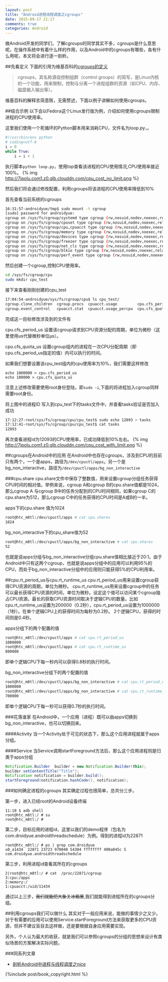 ```yaml
---
layout: post
title: "Android进程线程调度之cgroups"
date: 2015-09-17 21:17
comments: true
categories: Android
---
```


做Android开发的同学们，了解cgroups的同学其实不多，cgroups是什么意思呢，在操作系统中有着什么样的作用，以及Android中的cgroups有哪些，各有什么用呢，本文将会进行逐一剖析。
<!--more-->
##先看定义
下面的引用为维基百科的[cgroups的定义](https://zh.wikipedia.org/wiki/Cgroups)
>cgroups，其名称源自控制组群（control groups）的简写，是Linux内核的一个功能，用来限制，控制与分离一个进程组群的资源（如CPU、内存、磁盘输入输出等）。

维基百科的解释言简意赅，无需赘述，下面以例子讲解如何使用cgroups。

##结合示例
以下会以Fedora这个Linux发行版为例，介绍如何使用cgroups限制进程的CPU使用率。

这里我们使用一个死循环的Python脚本用来消耗CPU，文件名为loop.py，。
```python
#!/usr/bin/env python
# coding=utf-8
i = 0
while True:
    i = i + 1
```

执行脚本`python loop.py`，使用top查看该进程的CPU使用情况,CPU使用率接近100%。
{% img http://7jpolu.com1.z0.glb.clouddn.com/cpu_cost_no_limit.png %}

然后我们将会通过修改配置，利用cgroups将该进程的CPU使用率降低到10%

首先查看当前系统的cgroups
```bash
16:31:57-androidyue/tmp$ sudo mount -t cgroup 
[sudo] password for androidyue: 
cgroup on /sys/fs/cgroup/systemd type cgroup (rw,nosuid,nodev,noexec,relatime,release_agent=/usr/lib/systemd/systemd-cgroups-agent,name=systemd)
cgroup on /sys/fs/cgroup/cpuset type cgroup (rw,nosuid,nodev,noexec,relatime,cpuset)
cgroup on /sys/fs/cgroup/cpu,cpuacct type cgroup (rw,nosuid,nodev,noexec,relatime,cpuacct,cpu)
cgroup on /sys/fs/cgroup/memory type cgroup (rw,nosuid,nodev,noexec,relatime,memory)
cgroup on /sys/fs/cgroup/devices type cgroup (rw,nosuid,nodev,noexec,relatime,devices)
cgroup on /sys/fs/cgroup/freezer type cgroup (rw,nosuid,nodev,noexec,relatime,freezer)
cgroup on /sys/fs/cgroup/net_cls type cgroup (rw,nosuid,nodev,noexec,relatime,net_cls)
cgroup on /sys/fs/cgroup/blkio type cgroup (rw,nosuid,nodev,noexec,relatime,blkio)
cgroup on /sys/fs/cgroup/perf_event type cgroup (rw,nosuid,nodev,noexec,relatime,perf_event)
```

然后创建一个cgroup,控制CPU使用率。
```bash
cd /sys/fs/cgroup/cpu
sudo mkdir cpu_test
```

接下来查看刚刚创建的cpu_test
```bash
17:04:54-androidyue/sys/fs/cgroup/cpu$ ls cpu_test/
cgroup.clone_children  cgroup.procs  cpuacct.usage         cpu.cfs_period_us  cpu.rt_period_us   cpu.shares  notify_on_release
cgroup.event_control   cpuacct.stat  cpuacct.usage_percpu  cpu.cfs_quota_us   cpu.rt_runtime_us  cpu.stat    tasks
```

完成这一目标修改涉及到的文件有

cpu.cfs_period_us
设置该cgroup请求到CPU资源分配的周期，单位为微秒（这里使用us代替微秒单位µs）。

cpu.cfs_quota_us
设置cgroup组内的进程在一次CPU分配周期（即cpu.cfs_period_us指定的值）内可以执行的时间。

如果我们想要设置该cpu_test组内的cpu使用率为10%，我们需要这样修改
```
echo 1000000 > cpu.cfs_period_us
echo 100000 > cpu.cfs_quota_us 
```
注意上述修改需要使用root身份登陆，即`sudo -i`,下面的将进程加入cgroup同样需要root身份。



将上图中的进程ID 写入到cpu_test下的tasks文件中，并查看tasks验证是否加入成功
```bash
17:12:27-root/sys/fs/cgroup/cpu/cpu_test$ sudo echo 12093 > tasks 
17:12:41-root/sys/fs/cgroup/cpu/cpu_test$ cat tasks
12093
```

再次查看进程id为12093的CPU使用率，已成功降低到10%左右。
{% img http://7jpolu.com1.z0.glb.clouddn.com/cpu_cost_with_limit.png %}

##cgroups在Android中的应用
在Android中也存在cgroups，涉及到CPU的目前只有两个，一个是apps，路径为`/dev/cpuctl/apps`。另一个是bg_non_interactive，路径为`/dev/cpuctl/apps/bg_non_interactive`

###cpu.share
cpu.share文件中保存了整数值，用来设置cgroup分组任务获得CPU时间的相对值。举例来说，cgroup A和cgroup B的cpu.share值都是1024，那么cgroup A 与cgroup B中的任务分配到的CPU时间相同，如果cgroup C的cpu.share为512，那么cgroup C中的任务获得的CPU时间是A或B的一半。

apps下的cpu.share 值为1024
```bash
root@htc_m8tl:/dev/cpuctl/apps # cat cpu.shares 
1024
```
bg_non_interactive下的cpu_share值为52
```bash
root@htc_m8tl:/dev/cpuctl/apps/bg_non_interactive # cat cpu.shares
52
```
也就是说apps分组与bg_non_interactive分组cpu.share值相比接近于20:1。由于Android中只有这两个cgroup，也就是说apps分组中的应用可以利用95%的CPU，而处于bg_non_interactive分组中的应用则只能获得5%的CPU利用率。


##cpu.rt_period_us与cpu.rt_runtime_us
cpu.rt_period_us用来设置cgroup获得CPU资源的周期，单位为微秒。
cpu.rt_runtime_us用来设置cgroup中的任务可以最长获得CPU资源的时间，单位为微秒。设定这个值可以访问某个cgroup独占CPU资源。最长的获取CPU资源时间取决于逻辑CPU的数量。比如cpu.rt_runtime_us设置为200000（0.2秒），cpu.rt_period_us设置为1000000（1秒）。在单个逻辑CPU上的获得时间为每秒为0.2秒。 2个逻辑CPU，获得的时间则是0.4秒。

apps分组下的两个配置的值
```bash
root@htc_m8tl:/dev/cpuctl/apps # cat cpu.rt_period_us
1000000
root@htc_m8tl:/dev/cpuctl/apps # cat cpu.rt_runtime_us
800000
```
即单个逻辑CPU下每一秒内可以获得0.8秒的执行时间。

bg_non_interactive分组下的两个配置的值
```bash
root@htc_m8tl:/dev/cpuctl/apps/bg_non_interactive # cat cpu.rt_period_us 
1000000
root@htc_m8tl:/dev/cpuctl/apps/bg_non_interactive # cat cpu.rt_runtime_us
700000
```
即单个逻辑CPU下每一秒可以获得0.7秒的执行时间。

###花落谁家
在Android中，一个应用（进程）既可以由apps切换到bg_non_interactive，也可以切换回来。

####Activity
当一个Activity处于可见的状态下，那么这个应用进程就属于apps分组。


####Service
当Service调用startForeground方法后，那么这个应用进程则是归类于apps分组
```java
Notification.Builder  builder = new Notification.Builder(this);
builder.setContentTitle("Title");
Notification notification = builder.build();
startForeground(notification.hashCode(), notification);
```

###如何确定进程的cgroups
其实确定过程也很简单，总共分三步。

第一步，进入已经root的Android设备终端
```
11:10 $ adb shell
root@htc_m8tl:/ # su
root@htc_m8tl:/ #
```

第二步，目标应用的进程id，这里以我们的demo程序（包名为com.droidyue.androidthreadschedule）为例。得到的进程id为22871
```
root@htc_m8tl:/ # ps | grep com.droidyue
u0_a1434  22871 23723 970040 54304 ffffffff 400a045c S com.droidyue.androidthreadschedule
```

第三步，利用进程id查看其所在的cgroups
```
2|root@htc_m8tl:/ # cat  /proc/22871/cgroup
3:cpu:/apps
2:memory:/
1:cpuacct:/uid/11434
```

通过以上三步，<del>我们就能把大象关冰箱里</del>,我们就能得到进程所在的cgroups分组。



##利用cgroups我们可以做什么
其实对于一般应用来说，能做的事情少之又少。对于有需要的应用可以使用Service.startForeground方法来获取更多的CPU资源，但并不建议盲目去这样做，还是要根据自身应用需要实现。

另外，个人认为最大的收获，就是我们可以参照cgroups的分组的思想来设计有类似场景的方案解决实际问题。

###同系列文章
  * [剖析Android中进程与线程调度之nice](/blog/2015/09/05/android-process-and-thread-schedule-nice/?droid_refer=series)

{%include post/book_copyright.html %}
